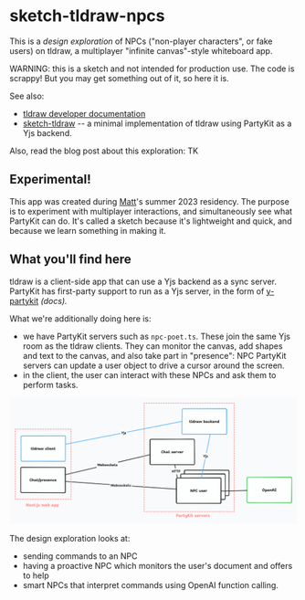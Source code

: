 # sketch-tldraw-npcs

This is a _design exploration_ of NPCs ("non-player characters", or fake users) on tldraw, a multiplayer "infinite canvas"-style whiteboard app.

WARNING: this is a sketch and not intended for production use. The code is scrappy! But you may get something out of it, so here it is.

See also:

- [tldraw developer documentation](https://tldraw.dev)
- [sketch-tldraw](https://github.com/partykit/sketch-tldraw) -- a minimal implementation of tldraw using PartyKit as a Yjs backend.

Also, read the blog post about this exploration: TK

## Experimental!

This app was created during [Matt](https://interconnected.org)'s summer 2023 residency. The purpose is to experiment with multiplayer interactions, and simultaneously see what PartyKit can do. It's called a sketch because it's lightweight and quick, and because we learn something in making it.

## What you'll find here

tldraw is a client-side app that can use a Yjs backend as a sync server. PartyKit has first-party support to run as a Yjs server, in the form of [y-partykit](https://docs.partykit.io/reference/y-partykit-api/) _(docs)._

What we're additionally doing here is:

- we have PartyKit servers such as `npc-poet.ts`. These join the same Yjs room as the tldraw clients. They can monitor the canvas, add shapes and text to the canvas, and also take part in "presence": NPC PartyKit servers can update a user object to drive a cursor around the screen.
- in the client, the user can interact with these NPCs and ask them to perform tasks.

![architecture](/assets/architecture-sm.png)

The design exploration looks at:

- sending commands to an NPC
- having a proactive NPC which monitors the user's document and offers to help
- smart NPCs that interpret commands using OpenAI function calling.
